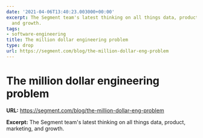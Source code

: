 ```yaml
---
date: '2021-04-06T13:40:23.003000+00:00'
excerpt: The Segment team's latest thinking on all things data, product, marketing,
  and growth.
tags:
- software-engineering
title: The million dollar engineering problem
type: drop
url: https://segment.com/blog/the-million-dollar-eng-problem
---
```


# The million dollar engineering problem

**URL:** https://segment.com/blog/the-million-dollar-eng-problem

**Excerpt:** The Segment team's latest thinking on all things data, product, marketing, and growth.
